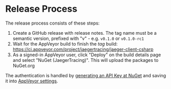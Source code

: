 # Release Process

The release process consists of these steps:
1. Create a GitHub release with release notes. The tag name must be a semantic version, prefixed with "v" - e.g. `v0.1.0` or `v0.1.0-rc1`
1. Wait for the AppVeyor build to finish the *tag* build: https://ci.appveyor.com/project/jaegertracing/jaeger-client-csharp
1. As a signed-in AppVeyor user, click "Deploy" on the build details page and select "NuGet (JaegerTracing)".
This will upload the packages to NuGet.org

The authentication is handled by [generating an API Key at NuGet](https://www.nuget.org/account/ApiKeys) and saving it into [AppVeyor settings](https://ci.appveyor.com/account/jaegertracing/environment/37513/settings).

